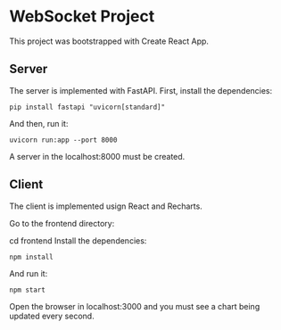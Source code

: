# WebSocket Project

This project was bootstrapped with Create React App.

## Server

The server is implemented with FastAPI. First, install the dependencies:

```
pip install fastapi "uvicorn[standard]"
```

And then, run it:

```
uvicorn run:app --port 8000
```

A server in the localhost:8000 must be created.

## Client

The client is implemented usign React and Recharts.

Go to the frontend directory:

cd frontend
Install the dependencies:

```
npm install
```

And run it:

```
npm start
```

Open the browser in localhost:3000 and you must see a chart being updated every second.
